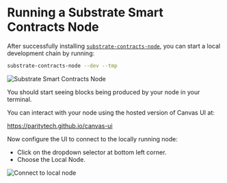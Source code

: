 Running a Substrate Smart Contracts Node
===

After successfully installing [`substrate-contracts-node`](https://github.com/paritytech/substrate-contracts-node),
you can start a local development chain by running:

```bash
substrate-contracts-node --dev --tmp
```

![Substrate Smart Contracts Node](assets/start-canvas-node.png)

You should start seeing blocks being produced by your node in your terminal.

You can interact with your node using the hosted version of Canvas UI at:

<a href="https://paritytech.github.io/canvas-ui">https://paritytech.github.io/canvas-ui</a>

Now configure the UI to connect to the locally running node:

- Click on the dropdown selector at bottom left corner.
- Choose the Local Node.

![Connect to local node](assets/canvas-connect-to-local.png)
